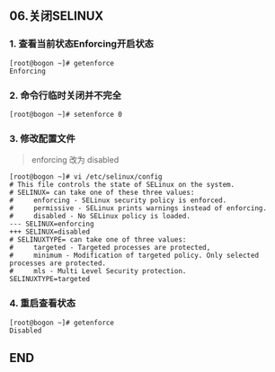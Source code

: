 ## 06.关闭SELINUX

### 1. 查看当前状态Enforcing开启状态
````
[root@bogon ~]# getenforce
Enforcing
````

### 2. 命令行临时关闭并不完全
````
[root@bogon ~]# setenforce 0
````

### 3. 修改配置文件

> enforcing 改为 disabled
````
[root@bogon ~]# vi /etc/selinux/config 
# This file controls the state of SELinux on the system.
# SELINUX= can take one of these three values:
#     enforcing - SELinux security policy is enforced.
#     permissive - SELinux prints warnings instead of enforcing.
#     disabled - No SELinux policy is loaded.
--- SELINUX=enforcing
+++ SELINUX=disabled
# SELINUXTYPE= can take one of three values:
#     targeted - Targeted processes are protected,
#     minimum - Modification of targeted policy. Only selected processes are protected.
#     mls - Multi Level Security protection.
SELINUXTYPE=targeted
````

### 4. 重启查看状态
````
[root@bogon ~]# getenforce             
Disabled
````

## END